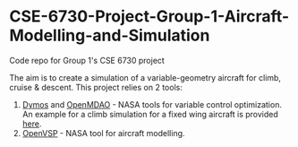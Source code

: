 # CSE-6730-Project-Group-1-Aircraft-Modelling-and-Simulation
Code repo for Group 1's CSE 6730 project

The aim is to create a simulation of a variable-geometry aircraft for climb, cruise & descent. This project relies on 2 tools:

1. [Dymos](https://openmdao.github.io/dymos/) and [OpenMDAO](https://openmdao.org/) - NASA tools for variable control optimization. An example for a climb simulation for a fixed wing aircraft is provided [here](https://openmdao.github.io/dymos/examples/min_time_climb/min_time_climb.html).
2. [OpenVSP](https://openvsp.org/) - NASA tool for aircraft modelling. 
